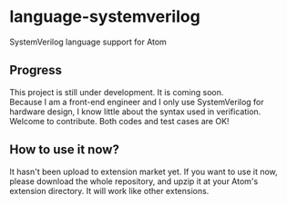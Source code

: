 # language-systemverilog
SystemVerilog language support for Atom

## Progress
This project is still under development. It is coming soon.  
Because I am a front-end engineer and I only use SystemVerilog for hardware design, I know little about the syntax used in verification. Welcome to contribute. Both codes and test cases are OK!

## How to use it now?
It hasn't been upload to extension market yet. If you want to use it now, please download the whole repository, and upzip it at your Atom's extension directory. It will work like other extensions.
